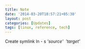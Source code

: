 ```yaml
---
title: Note
date: '2014-03-20T18:57:21+05:30'
layout: post
categories: [Updates]
tags: [linux, reference, tech]
---
```


Create symlink
ln - s <em>'source'&nbsp; 'target'</em>